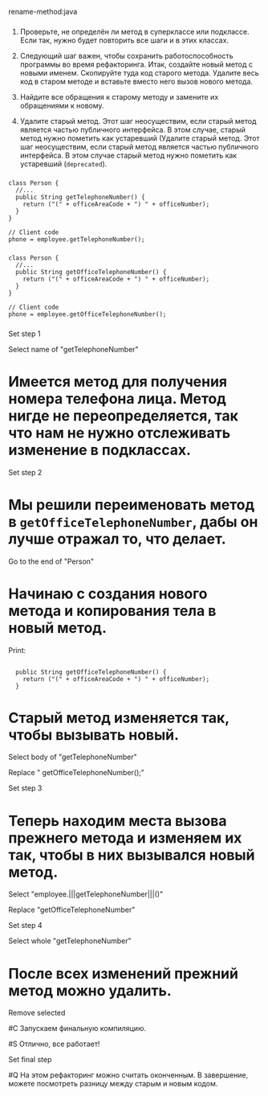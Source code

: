 rename-method:java

###

1. Проверьте, не определён ли метод в суперклассе или подклассе. Если так, нужно будет повторить все шаги и в этих классах.

2. Следующий шаг важен, чтобы сохранить работоспособность программы во время рефакторинга. Итак, создайте новый метод с новыми именем. Скопируйте туда код старого метода. Удалите весь код в старом методе и вставьте вместо него вызов нового метода.

3. Найдите все обращения к старому методу и замените их обращениями к новому.

4. Удалите старый метод. Этот шаг неосуществим, если старый метод является частью публичного интерфейса. В этом случае, старый метод нужно пометить как устаревший (Удалите старый метод. Этот шаг неосуществим, если старый метод является частью публичного интерфейса. В этом случае старый метод нужно пометить как устаревший (<code>deprecated</code>).



###

```
class Person {
  //...
  public String getTelephoneNumber() {
    return ("(" + officeAreaCode + ") " + officeNumber);
  }
}

// Client code
phone = employee.getTelephoneNumber();
```

###

```
class Person {
  //...
  public String getOfficeTelephoneNumber() {
    return ("(" + officeAreaCode + ") " + officeNumber);
  }
}

// Client code
phone = employee.getOfficeTelephoneNumber();
```

###

Set step 1

Select name of "getTelephoneNumber"

# Имеется метод для получения номера телефона лица. Метод нигде не переопределяется, так что нам не нужно отслеживать изменение в подклассах.

Set step 2

# Мы решили переименовать метод в <code>getOfficeTelephoneNumber</code>, дабы он лучше отражал то, что делает.

Go to the end of "Person"

# Начинаю с создания нового метода и копирования тела в новый метод.

Print:
```

  public String getOfficeTelephoneNumber() {
    return ("(" + officeAreaCode + ") " + officeNumber);
  }
```

# Старый метод изменяется так, чтобы вызывать новый.

Select body of "getTelephoneNumber"

Replace "    getOfficeTelephoneNumber();"

Set step 3

# Теперь находим места вызова прежнего метода и изменяем их так, чтобы в них вызывался новый метод.

Select "employee.|||getTelephoneNumber|||()"

Replace "getOfficeTelephoneNumber"

Set step 4

Select whole "getTelephoneNumber"

# После всех изменений прежний метод можно удалить.

Remove selected

#C Запускаем финальную компиляцию.

#S Отлично, все работает!

Set final step

#Q На этом рефакторинг можно считать оконченным. В завершение, можете посмотреть разницу между старым и новым кодом.